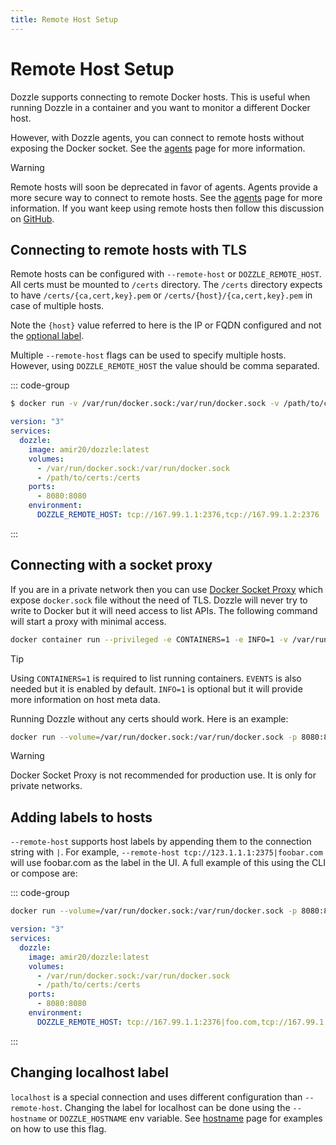 ```yaml
---
title: Remote Host Setup
---
```


# Remote Host Setup

Dozzle supports connecting to remote Docker hosts. This is useful when running Dozzle in a container and you want to monitor a different Docker host.

However, with Dozzle agents, you can connect to remote hosts without exposing the Docker socket. See the [agents](/guide/agents) page for more information.

> [!WARNING]
> Remote hosts will soon be deprecated in favor of agents. Agents provide a more secure way to connect to remote hosts. See the [agents](/guide/agents) page for more information. If you want keep using remote hosts then follow this discussion on [GitHub](/github.com/amir20/dozzle/issues/xxx).

## Connecting to remote hosts with TLS

Remote hosts can be configured with `--remote-host` or `DOZZLE_REMOTE_HOST`. All certs must be mounted to `/certs` directory. The `/certs` directory expects to have `/certs/{ca,cert,key}.pem` or `/certs/{host}/{ca,cert,key}.pem` in case of multiple hosts.

Note the `{host}` value referred to here is the IP or FQDN configured and not the [optional label](#adding-labels-to-hosts).

Multiple `--remote-host` flags can be used to specify multiple hosts. However, using `DOZZLE_REMOTE_HOST` the value should be comma separated.

::: code-group

```sh [cli]
$ docker run -v /var/run/docker.sock:/var/run/docker.sock -v /path/to/certs:/certs -p 8080:8080 amir20/dozzle --remote-host tcp://167.99.1.1:2376 --remote-host tcp://167.99.1.2:2376
```

```yaml [docker-compose.yml]
version: "3"
services:
  dozzle:
    image: amir20/dozzle:latest
    volumes:
      - /var/run/docker.sock:/var/run/docker.sock
      - /path/to/certs:/certs
    ports:
      - 8080:8080
    environment:
      DOZZLE_REMOTE_HOST: tcp://167.99.1.1:2376,tcp://167.99.1.2:2376
```

:::

## Connecting with a socket proxy

If you are in a private network then you can use [Docker Socket Proxy](https://github.com/Tecnativa/docker-socket-proxy) which expose `docker.sock` file without the need of TLS. Dozzle will never try to write to Docker but it will need access to list APIs. The following command will start a proxy with minimal access.

```sh
docker container run --privileged -e CONTAINERS=1 -e INFO=1 -v /var/run/docker.sock:/var/run/docker.sock -p 2375:2375 tecnativa/docker-socket-proxy
```

> [!TIP]
> Using `CONTAINERS=1` is required to list running containers. `EVENTS` is also needed but it is enabled by default. `INFO=1` is optional but it will provide more information on host meta data.

Running Dozzle without any certs should work. Here is an example:

```sh
docker run --volume=/var/run/docker.sock:/var/run/docker.sock -p 8080:8080 amir20/dozzle --remote-host tcp://123.1.1.1:2375
```

> [!WARNING]
> Docker Socket Proxy is not recommended for production use. It is only for private networks.

## Adding labels to hosts

`--remote-host` supports host labels by appending them to the connection string with `|`. For example, `--remote-host tcp://123.1.1.1:2375|foobar.com` will use foobar.com as the label in the UI. A full example of this using the CLI or compose are:

::: code-group

```sh
docker run --volume=/var/run/docker.sock:/var/run/docker.sock -p 8080:8080 amir20/dozzle --remote-host tcp://123.1.1.1:2375|foobar.com
```

```yaml [docker-compose.yml]
version: "3"
services:
  dozzle:
    image: amir20/dozzle:latest
    volumes:
      - /var/run/docker.sock:/var/run/docker.sock
      - /path/to/certs:/certs
    ports:
      - 8080:8080
    environment:
      DOZZLE_REMOTE_HOST: tcp://167.99.1.1:2376|foo.com,tcp://167.99.1.2:2376|bar.com
```

:::

## Changing localhost label

`localhost` is a special connection and uses different configuration than `--remote-host`. Changing the label for localhost can be done using the `--hostname` or `DOZZLE_HOSTNAME` env variable. See [hostname](/guide/hostname) page for examples on how to use this flag.
